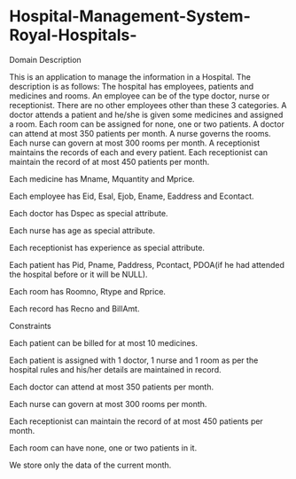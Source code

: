 # Hospital-Management-System-Royal-Hospitals-

Domain Description

This is an application to manage the information in a Hospital. The description is as follows: The hospital has employees, patients and medicines and rooms. An employee can be of the type doctor, nurse or receptionist. There are no other employees other than these 3 categories. A doctor attends a patient and he/she is given some medicines and assigned a room. Each room can be assigned for none, one or two patients. A doctor can attend at most 350 patients per month. A nurse governs the rooms. Each nurse can govern at most 300 rooms per month. A receptionist maintains the records of each and every patient. Each receptionist can maintain the record of at most 450 patients per month.

Each medicine has Mname, Mquantity and Mprice.

Each employee has Eid, Esal, Ejob, Ename, Eaddress and Econtact.

Each doctor has Dspec as special attribute.

Each nurse has age as special attribute.

Each receptionist has experience as special attribute.

Each patient has Pid, Pname, Paddress, Pcontact, PDOA(if he had attended the hospital before or it will be NULL).

Each room has Roomno, Rtype and Rprice.

Each record has Recno and BillAmt.

Constraints

Each patient can be billed for at most 10 medicines.

Each patient is assigned with 1 doctor, 1 nurse and 1 room as per the hospital rules and his/her details are maintained in record.

Each doctor can attend at most 350 patients per month.

Each nurse can govern at most 300 rooms per month.

Each receptionist can maintain the record of at most 450 patients per month.

Each room can have none, one or two patients in it.

We store only the data of the current month.
